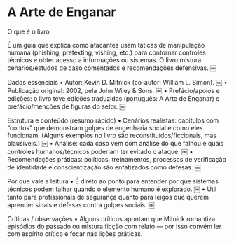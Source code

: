 # A Arte de Enganar

O que é o livro

É um guia que explica como atacantes usam táticas de manipulação humana (phishing, pretexting, vishing, etc.) para contornar controles técnicos e obter acesso a informações ou sistemas. O livro mistura cenários/estudos de caso comentados e recomendações defensivas.  ￼

Dados essenciais
	•	Autor: Kevin D. Mitnick (co-autor: William L. Simon).  ￼
	•	Publicação original: 2002, pela John Wiley & Sons.  ￼
	•	Prefácio/apoios e edições: o livro teve edições traduzidas (português: A Arte de Enganar) e prefácio/menções de figuras do setor.  ￼

Estrutura e conteúdo (resumo rápido)
	•	Cenários realistas: capítulos com “contos” que demonstram golpes de engenharia social e como eles funcionam. (Alguns exemplos no livro são reconstituídos/ficcionais, mas plausíveis.)  ￼
	•	Análise: cada caso vem com análise do que falhou e quais controles humanos/técnicos poderiam ter evitado o ataque.  ￼
	•	Recomendações práticas: políticas, treinamentos, processos de verificação de identidade e conscientização são enfatizados como defesas.  ￼

Por que vale a leitura
	•	É direto ao ponto para entender por que sistemas técnicos podem falhar quando o elemento humano é explorado.  ￼
	•	Útil tanto para profissionais de segurança quanto para leigos que querem aprender sinais e defesas contra golpes sociais.  ￼

Críticas / observações
	•	Alguns críticos apontam que Mitnick romantiza episódios do passado ou mistura ficção com relato — por isso convém ler com espírito crítico e focar nas lições práticas.